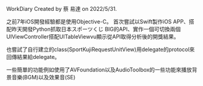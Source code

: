 WorkDiary 
Created by 蔡 易達 on 2022/5/31.

之前7年iOS開發經驗都是使用Objective-C。
首次嘗試以Swift製作iOS APP、搭配昨天開發Python抓取日本スポーツくじ BIG的API、實作一個可切換兩個UIViewController搭配UITableViewvu顯示從API取得分析後的開獎結果。

也嘗試了自行建立的class(SportKujiRequestUnitView)用delegate的protocol來回傳結果給delegate。

一些簡單的功能例如使用了AVFoundation以及AudioToolbox的一些功能來播放背景音樂(BGM)以及效果音(SE)
